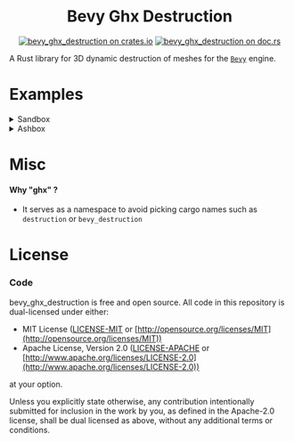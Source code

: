 <div align="center">

# Bevy Ghx Destruction

[![bevy_ghx_destruction on crates.io](https://img.shields.io/crates/v/bevy_ghx_destruction)](https://crates.io/crates/bevy_ghx_destruction)
[![bevy_ghx_destruction on doc.rs](https://docs.rs/bevy_ghx_destruction/badge.svg)](https://docs.rs/bevy_ghx_destruction)

</div>

A Rust library for 3D dynamic destruction of meshes for the [`Bevy`](https://github.com/bevyengine/bevy) engine.

# Examples

<details>
  <summary>Sandbox</summary>

```
cargo run --example sandbox
```

Simple standalone example to test the crate features.

</details>

<details>
  <summary>Ashbox</summary>

```
cargo run --example ashbox
```

Simple standalone example to test the crate features.

</details>


# Misc

#### Why "ghx" ?

- It serves as a namespace to avoid picking cargo names such as `destruction` or `bevy_destruction`

# License

### Code

bevy_ghx_destruction is free and open source. All code in this repository is dual-licensed under either:

* MIT License ([LICENSE-MIT](LICENSE-MIT) or [http://opensource.org/licenses/MIT](http://opensource.org/licenses/MIT))
* Apache License, Version 2.0 ([LICENSE-APACHE](LICENSE-APACHE) or [http://www.apache.org/licenses/LICENSE-2.0](http://www.apache.org/licenses/LICENSE-2.0))

at your option.

Unless you explicitly state otherwise, any contribution intentionally submitted for inclusion in the work by you, as defined in the Apache-2.0 license, shall be dual licensed as above, without any additional terms or conditions.
